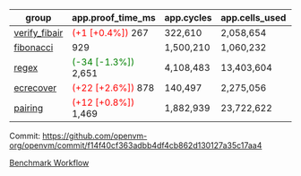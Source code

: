 | group | app.proof_time_ms | app.cycles | app.cells_used | leaf.proof_time_ms | leaf.cycles | leaf.cells_used |
| -- | -- | -- | -- | -- | -- | -- |
| [verify_fibair](https://github.com/openvm-org/openvm/blob/benchmark-results/benchmarks-pr/2137/verify_fibair-f14f40cf363adbb4df4cb862d130127a35c17aa4.md) |<span style='color: red'>(+1 [+0.4%])</span> 267 |  322,610 |  2,058,654 |- | - | - |
| [fibonacci](https://github.com/openvm-org/openvm/blob/benchmark-results/benchmarks-pr/2137/fibonacci-f14f40cf363adbb4df4cb862d130127a35c17aa4.md) | 929 |  1,500,210 |  1,060,232 |- | - | - |
| [regex](https://github.com/openvm-org/openvm/blob/benchmark-results/benchmarks-pr/2137/regex-f14f40cf363adbb4df4cb862d130127a35c17aa4.md) |<span style='color: green'>(-34 [-1.3%])</span> 2,651 |  4,108,483 |  13,403,604 |- | - | - |
| [ecrecover](https://github.com/openvm-org/openvm/blob/benchmark-results/benchmarks-pr/2137/ecrecover-f14f40cf363adbb4df4cb862d130127a35c17aa4.md) |<span style='color: red'>(+22 [+2.6%])</span> 878 |  140,497 |  2,275,056 |- | - | - |
| [pairing](https://github.com/openvm-org/openvm/blob/benchmark-results/benchmarks-pr/2137/pairing-f14f40cf363adbb4df4cb862d130127a35c17aa4.md) |<span style='color: red'>(+12 [+0.8%])</span> 1,469 |  1,882,939 |  23,722,622 |- | - | - |


Commit: https://github.com/openvm-org/openvm/commit/f14f40cf363adbb4df4cb862d130127a35c17aa4

[Benchmark Workflow](https://github.com/openvm-org/openvm/actions/runs/17773510260)
